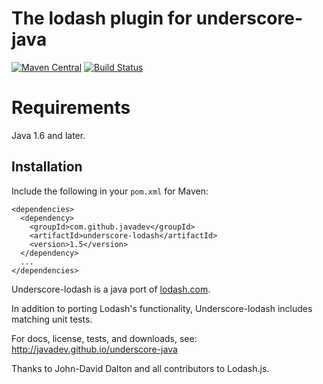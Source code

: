 The lodash plugin for underscore-java 
=====================================

[![Maven Central](https://img.shields.io/maven-central/v/com.github.javadev/underscore-lodash.svg)](http://search.maven.org/#search%7Cga%7C1%7Cg%3A%22com.github.javadev%22%20AND%20a%3A%22underscore-lodash%22)
[![Build Status](https://secure.travis-ci.org/javadev/underscore-java.svg)](https://travis-ci.org/javadev/underscore-java)

Requirements
============

Java 1.6 and later.

## Installation

Include the following in your `pom.xml` for Maven:

```
<dependencies>
  <dependency>
    <groupId>com.github.javadev</groupId>
    <artifactId>underscore-lodash</artifactId>
    <version>1.5</version>
  </dependency>
  ...
</dependencies>
```

Underscore-lodash is a java port of [lodash.com](https://lodash.com/docs).

In addition to porting Lodash's functionality, Underscore-lodash includes matching unit tests.

For docs, license, tests, and downloads, see:
http://javadev.github.io/underscore-java

Thanks to John-David Dalton and all contributors to Lodash.js.
